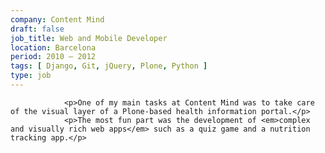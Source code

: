 ```yaml
---
company: Content Mind
draft: false
job_title: Web and Mobile Developer
location: Barcelona
period: 2010 — 2012
tags: [ Django, Git, jQuery, Plone, Python ]
type: job
---
```


                <p>One of my main tasks at Content Mind was to take care of the visual layer of a Plone-based health information portal.</p>
                <p>The most fun part was the development of <em>complex and visually rich web apps</em> such as a quiz game and a nutrition tracking app.</p>
